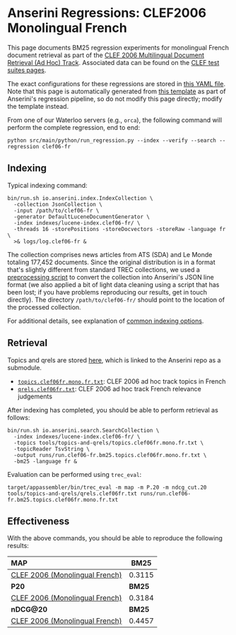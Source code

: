 # Anserini Regressions: CLEF2006 Monolingual French

This page documents BM25 regression experiments for monolingual French document retrieval as part of the [CLEF 2006 Multilingual Document Retrieval (Ad Hoc) Track](http://www.clef-initiative.eu/edition/clef2006).
Associated data can be found on the [CLEF test suites pages](http://www.clef-initiative.eu/dataset/corpus).

The exact configurations for these regressions are stored in [this YAML file](../../src/main/resources/regression/clef06-fr.yaml).
Note that this page is automatically generated from [this template](../../src/main/resources/docgen/templates/clef06-fr.template) as part of Anserini's regression pipeline, so do not modify this page directly; modify the template instead.

From one of our Waterloo servers (e.g., `orca`), the following command will perform the complete regression, end to end:

```
python src/main/python/run_regression.py --index --verify --search --regression clef06-fr
```

## Indexing

Typical indexing command:

```
bin/run.sh io.anserini.index.IndexCollection \
  -collection JsonCollection \
  -input /path/to/clef06-fr \
  -generator DefaultLuceneDocumentGenerator \
  -index indexes/lucene-index.clef06-fr/ \
  -threads 16 -storePositions -storeDocvectors -storeRaw -language fr \
  >& logs/log.clef06-fr &
```

The collection comprises news articles from ATS (SDA) and Le Monde totaling 177,452 documents.
Since the original distribution is in a format that's slightly different from standard TREC collections, we used a [preprocessing script](../src/main/python/clir/document_preprocess.py) to convert the collection into Anserini's JSON line format (we also applied a bit of light data cleaning using a script that has been lost; if you have problems reproducing our results, get in touch directly).
The directory `/path/to/clef06-fr/` should point to the location of the processed collection.

For additional details, see explanation of [common indexing options](../../docs/common-indexing-options.md).

## Retrieval

Topics and qrels are stored [here](https://github.com/castorini/anserini-tools/tree/master/topics-and-qrels), which is linked to the Anserini repo as a submodule.

+ [`topics.clef06fr.mono.fr.txt`](https://github.com/castorini/anserini-tools/tree/master/topics-and-qrels/topics.clef06fr.mono.fr.txt): CLEF 2006 ad hoc track topics in French
+ [`qrels.clef06fr.txt`](https://github.com/castorini/anserini-tools/tree/master/topics-and-qrels/qrels.clef06fr.txt): CLEF 2006 ad hoc track French relevance judgements

After indexing has completed, you should be able to perform retrieval as follows:

```
bin/run.sh io.anserini.search.SearchCollection \
  -index indexes/lucene-index.clef06-fr/ \
  -topics tools/topics-and-qrels/topics.clef06fr.mono.fr.txt \
  -topicReader TsvString \
  -output runs/run.clef06-fr.bm25.topics.clef06fr.mono.fr.txt \
  -bm25 -language fr &
```

Evaluation can be performed using `trec_eval`:

```
target/appassembler/bin/trec_eval -m map -m P.20 -m ndcg_cut.20 tools/topics-and-qrels/qrels.clef06fr.txt runs/run.clef06-fr.bm25.topics.clef06fr.mono.fr.txt
```

## Effectiveness

With the above commands, you should be able to reproduce the following results:

| **MAP**                                                                                                      | **BM25**  |
|:-------------------------------------------------------------------------------------------------------------|-----------|
| [CLEF 2006 (Monolingual French)](https://github.com/castorini/anserini-tools/tree/master/topics-and-qrels/topics.clef06fr.mono.fr.txt)| 0.3115    |
| **P20**                                                                                                      | **BM25**  |
| [CLEF 2006 (Monolingual French)](https://github.com/castorini/anserini-tools/tree/master/topics-and-qrels/topics.clef06fr.mono.fr.txt)| 0.3184    |
| **nDCG@20**                                                                                                  | **BM25**  |
| [CLEF 2006 (Monolingual French)](https://github.com/castorini/anserini-tools/tree/master/topics-and-qrels/topics.clef06fr.mono.fr.txt)| 0.4457    |
